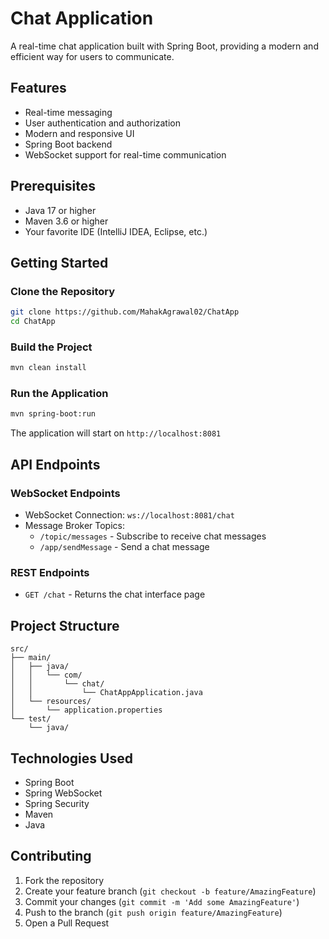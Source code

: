 # Chat Application

A real-time chat application built with Spring Boot, providing a modern and efficient way for users to communicate.

## Features

- Real-time messaging
- User authentication and authorization
- Modern and responsive UI
- Spring Boot backend
- WebSocket support for real-time communication

## Prerequisites

- Java 17 or higher
- Maven 3.6 or higher
- Your favorite IDE (IntelliJ IDEA, Eclipse, etc.)

## Getting Started

### Clone the Repository

```bash
git clone https://github.com/MahakAgrawal02/ChatApp
cd ChatApp
```

### Build the Project

```bash
mvn clean install
```

### Run the Application

```bash
mvn spring-boot:run
```

The application will start on `http://localhost:8081`

## API Endpoints

### WebSocket Endpoints

- WebSocket Connection: `ws://localhost:8081/chat`
- Message Broker Topics:
  - `/topic/messages` - Subscribe to receive chat messages
  - `/app/sendMessage` - Send a chat message

### REST Endpoints

- `GET /chat` - Returns the chat interface page

## Project Structure

```
src/
├── main/
│   ├── java/
│   │   └── com/
│   │       └── chat/
│   │           └── ChatAppApplication.java
│   └── resources/
│       └── application.properties
└── test/
    └── java/
```

## Technologies Used

- Spring Boot
- Spring WebSocket
- Spring Security
- Maven
- Java

## Contributing

1. Fork the repository
2. Create your feature branch (`git checkout -b feature/AmazingFeature`)
3. Commit your changes (`git commit -m 'Add some AmazingFeature'`)
4. Push to the branch (`git push origin feature/AmazingFeature`)
5. Open a Pull Request